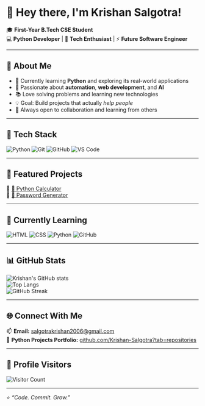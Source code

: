 
# 👋 Hey there, I'm Krishan Salgotra!

🎓 **First-Year B.Tech CSE Student**  
💻 **Python Developer** | 🚀 **Tech Enthusiast** | ⚡ **Future Software Engineer**

---

## 🧠 About Me
- 🐍 Currently learning **Python** and exploring its real-world applications  
- 🧩 Passionate about **automation**, **web development**, and **AI**  
- 📚 Love solving problems and learning new technologies  
- 💡 Goal: Build projects that actually *help people*  
- 🎯 Always open to collaboration and learning from others  

---

## 🧰 Tech Stack
![Python](https://img.shields.io/badge/Python-3670A0?style=for-the-badge&logo=python&logoColor=ffdd54)
![Git](https://img.shields.io/badge/Git-F05032?style=for-the-badge&logo=git&logoColor=white)
![GitHub](https://img.shields.io/badge/GitHub-181717?style=for-the-badge&logo=github)
![VS Code](https://img.shields.io/badge/VS_Code-0078D4?style=for-the-badge&logo=visualstudiocode&logoColor=white)

---

## 🧩 Featured Projects
🔹 [🧮 Python Calculator](https://github.com/Krishan-Salgotra/python-calculator)  
🔹 [🔐 Password Generator](https://github.com/Krishan-Salgotra/password_generator)

---

## 🚀 Currently Learning
![HTML](https://img.shields.io/badge/HTML-E34F26?style=for-the-badge&logo=html5&logoColor=white)
![CSS](https://img.shields.io/badge/CSS-1572B6?style=for-the-badge&logo=css3&logoColor=white)
![Python](https://img.shields.io/badge/Python-3776AB?style=for-the-badge&logo=python&logoColor=white)
![GitHub](https://img.shields.io/badge/GitHub-181717?style=for-the-badge&logo=github)

---

## 📊 GitHub Stats

![Krishan's GitHub stats](https://github-readme-stats.vercel.app/api?username=Krishan-Salgotra&show_icons=true&theme=tokyonight)  
![Top Langs](https://github-readme-stats.vercel.app/api/top-langs/?username=Krishan-Salgotra&layout=compact&theme=tokyonight)  
![GitHub Streak](https://github-readme-streak-stats.herokuapp.com/?user=Krishan-Salgotra&theme=tokyonight)

---

## 🌐 Connect With Me
📫 **Email:** salgotrakrishan2006@gmail.com   
🐍 **Python Projects Portfolio:** [github.com/Krishan-Salgotra?tab=repositories](https://github.com/Krishan-Salgotra?tab=repositories)

---

## 👀 Profile Visitors
![Visitor Count](https://komarev.com/ghpvc/?username=Krishan-Salgotra&color=blue&style=flat-square)

---

⭐ *“Code. Commit. Grow.”*
